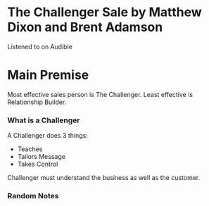 # The Challenger Sale by Matthew Dixon and Brent Adamson

Listened to on Audible

# Main Premise

Most effective sales person is The Challenger. Least effective is Relationship Builder.

### What is a Challenger

A Challenger does 3 things:

- Teaches
- Tailors Message
- Takes Control

Challenger must understand the business as well as the customer.

### Random Notes